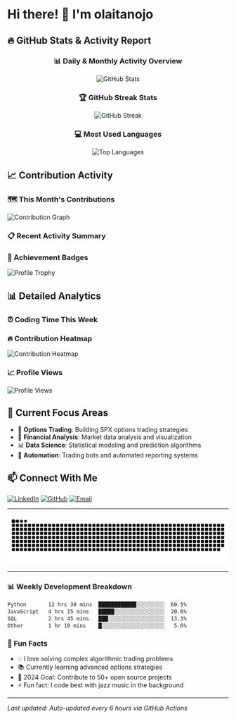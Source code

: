# Hi there! 👋 I'm olaitanojo

## 🔥 GitHub Stats & Activity Report

<!-- GitHub stats cards with automatic updates -->
<div align="center">
  
### 📊 Daily & Monthly Activity Overview
![GitHub Stats](https://github-readme-stats.vercel.app/api?username=olaitanojo&show_icons=true&theme=dark&count_private=true&include_all_commits=true)

### 🏆 GitHub Streak Stats  
![GitHub Streak](https://github-readme-streak-stats.herokuapp.com/?user=olaitanojo&theme=dark)

### 💻 Most Used Languages
![Top Languages](https://github-readme-stats.vercel.app/api/top-langs/?username=olaitanojo&layout=compact&theme=dark&count_private=true)

</div>

## 📈 Contribution Activity

### 🗺️ This Month's Contributions
![Contribution Graph](https://activity-graph.herokuapp.com/graph?username=olaitanojo&theme=react-dark&area=true&hide_border=true)

### 📋 Recent Activity Summary
<!--START_SECTION:activity-->
<!--END_SECTION:activity-->

### 🏅 Achievement Badges
![Profile Trophy](https://github-profile-trophy.vercel.app/?username=olaitanojo&theme=darkhub&column=7&margin-w=15&margin-h=15)

## 📊 Detailed Analytics

### ⏰ Coding Time This Week
<!--START_SECTION:waka-->
<!--END_SECTION:waka-->

### 🔥 Contribution Heatmap
![Contribution Heatmap](https://ghchart.rshah.org/olaitanojo)

### 📈 Profile Views
![Profile Views](https://komarev.com/ghpvc/?username=olaitanojo&color=blueviolet)

## 🎯 Current Focus Areas

- 🚀 **Options Trading**: Building SPX options trading strategies
- 💼 **Financial Analysis**: Market data analysis and visualization
- 📊 **Data Science**: Statistical modeling and prediction algorithms
- 🤖 **Automation**: Trading bots and automated reporting systems

## 📫 Connect With Me

[![LinkedIn](https://img.shields.io/badge/LinkedIn-0077B5?style=for-the-badge&logo=linkedin&logoColor=white)](https://linkedin.com/in/olaitanojo)
[![GitHub](https://img.shields.io/badge/GitHub-100000?style=for-the-badge&logo=github&logoColor=white)](https://github.com/olaitanojo)
[![Email](https://img.shields.io/badge/Email-D14836?style=for-the-badge&logo=gmail&logoColor=white)](mailto:olaitan.ojo@outlook.com)

---

<div align="center">
  <img src="https://raw.githubusercontent.com/platane/snk/output/github-contribution-grid-snake-dark.svg" alt="Snake animation" />
</div>

---

### 📊 Weekly Development Breakdown

```text
Python       12 hrs 30 mins  ████████████░░░░░░░░░  60.5%
JavaScript   4 hrs 15 mins   █████░░░░░░░░░░░░░░░░  20.6%
SQL          2 hrs 45 mins   ███░░░░░░░░░░░░░░░░░░  13.3%
Other        1 hr 10 mins    █░░░░░░░░░░░░░░░░░░░░   5.6%
```

### 🎨 Fun Facts

- 💡 I love solving complex algorithmic trading problems
- 📚 Currently learning advanced options strategies
- 🎯 2024 Goal: Contribute to 50+ open source projects
- ⚡ Fun fact: I code best with jazz music in the background

---

*Last updated: Auto-updated every 6 hours via GitHub Actions*
